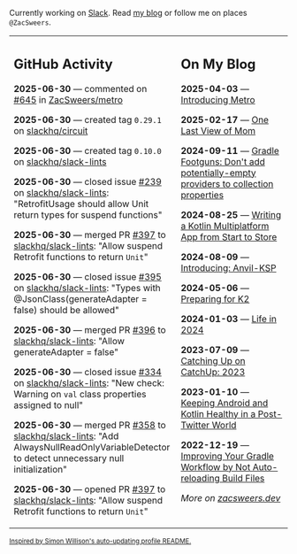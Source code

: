 Currently working on [Slack](https://slack.com/). Read [my blog](https://zacsweers.dev/) or follow me on places `@ZacSweers`.

<table><tr><td valign="top" width="60%">

## GitHub Activity
<!-- githubActivity starts -->
**2025-06-30** — commented on [#645](https://github.com/ZacSweers/metro/issues/645#issuecomment-3020303037) in [ZacSweers/metro](https://github.com/ZacSweers/metro)

**2025-06-30** — created tag `0.29.1` on [slackhq/circuit](https://github.com/slackhq/circuit)

**2025-06-30** — created tag `0.10.0` on [slackhq/slack-lints](https://github.com/slackhq/slack-lints)

**2025-06-30** — closed issue [#239](https://github.com/slackhq/slack-lints/issues/239) on [slackhq/slack-lints](https://github.com/slackhq/slack-lints): "RetrofitUsage should allow Unit return types for suspend functions"

**2025-06-30** — merged PR [#397](https://github.com/slackhq/slack-lints/pull/397) to [slackhq/slack-lints](https://github.com/slackhq/slack-lints): "Allow suspend Retrofit functions to return `Unit`"

**2025-06-30** — closed issue [#395](https://github.com/slackhq/slack-lints/issues/395) on [slackhq/slack-lints](https://github.com/slackhq/slack-lints): "Types with @JsonClass(generateAdapter = false) should be allowed"

**2025-06-30** — merged PR [#396](https://github.com/slackhq/slack-lints/pull/396) to [slackhq/slack-lints](https://github.com/slackhq/slack-lints): "Allow generateAdapter = false"

**2025-06-30** — closed issue [#334](https://github.com/slackhq/slack-lints/issues/334) on [slackhq/slack-lints](https://github.com/slackhq/slack-lints): "New check: Warning on `val` class properties assigned to null"

**2025-06-30** — merged PR [#358](https://github.com/slackhq/slack-lints/pull/358) to [slackhq/slack-lints](https://github.com/slackhq/slack-lints): "Add AlwaysNullReadOnlyVariableDetector to detect unnecessary null initialization"

**2025-06-30** — opened PR [#397](https://github.com/slackhq/slack-lints/pull/397) to [slackhq/slack-lints](https://github.com/slackhq/slack-lints): "Allow suspend Retrofit functions to return `Unit`"
<!-- githubActivity ends -->
</td><td valign="top" width="40%">

## On My Blog
<!-- blog starts -->
**2025-04-03** — [Introducing Metro](https://www.zacsweers.dev/introducing-metro/)

**2025-02-17** — [One Last View of Mom](https://www.zacsweers.dev/one-last-view-of-mom/)

**2024-09-11** — [Gradle Footguns: Don't add potentially-empty providers to collection properties](https://www.zacsweers.dev/gradle-footgun-adding-empty-providers-to-collection-properties/)

**2024-08-25** — [Writing a Kotlin Multiplatform App from Start to Store](https://www.zacsweers.dev/writing-a-kotlin-multiplatform-app-from-start-to-store/)

**2024-08-09** — [Introducing: Anvil-KSP](https://www.zacsweers.dev/introducing-anvil-ksp/)

**2024-05-06** — [Preparing for K2](https://www.zacsweers.dev/preparing-for-k2/)

**2024-01-03** — [Life in 2024](https://www.zacsweers.dev/life-in-2024/)

**2023-07-09** — [Catching Up on CatchUp: 2023](https://www.zacsweers.dev/catching-up-on-catchup-2023/)

**2023-01-10** — [Keeping Android and Kotlin Healthy in a Post-Twitter World](https://www.zacsweers.dev/keeping-android-healthy/)

**2022-12-19** — [Improving Your Gradle Workflow by Not Auto-reloading Build Files](https://www.zacsweers.dev/improving-your-workflow-by-not-auto-reloading-build-files/)
<!-- blog ends -->
_More on [zacsweers.dev](https://zacsweers.dev/)_
</td></tr></table>

<sub><a href="https://simonwillison.net/2020/Jul/10/self-updating-profile-readme/">Inspired by Simon Willison's auto-updating profile README.</a></sub>